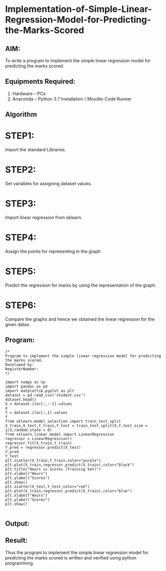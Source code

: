# Implementation-of-Simple-Linear-Regression-Model-for-Predicting-the-Marks-Scored

## AIM:
To write a program to implement the simple linear regression model for predicting the marks scored.

## Equipments Required:
1. Hardware – PCs
2. Anaconda – Python 3.7 Installation / Moodle-Code Runner

## Algorithm
# STEP1:
Import the standard Libraries.
# STEP2:
Set variables for assigning dataset values.
# STEP3:
Import linear regression from sklearn.
# STEP4:
Assign the points for representing in the graph
# STEP5:
Predict the regression for marks by using the representation of the graph.
# STEP6:
Compare the graphs and hence we obtained the linear regression for the given datas.

## Program:
```
/*
Program to implement the simple linear regression model for predicting the marks scored.
Developed by: 
RegisterNumber:  
*/

import numpy as np
import pandas as pd
import matplotlib.pyplot as plt
dataset = pd.read_csv('student.csv')
dataset.head()
X = dataset.iloc[:,:-1].values
X
Y = dataset.iloc[:,1].values
Y
from sklearn.model_selection import train_test_split
X_train,X_test,Y_train,Y_test = train_test_split(X,Y,test_size = 1/3,random_state = 0)
from sklearn.linear_model import LinearRegression
regressor = LinearRegression()
regressor.fit(X_train,Y_train)
Y_pred = regressor.predict(X_test)
Y_pred
Y_test
plt.scatter(X_train,Y_train,color="purple")
plt.plot(X_train,regressor.predict(X_train),color="black")
plt.title("Hours vs Scores (Training Set)")
plt.xlabel("Hours")
plt.ylabel("Scores")
plt.show()
plt.scatter(X_test,Y_test,color="red")
plt.plot(X_train,regressor.predict(X_train),color="blue") 
plt.xlabel("Hours")
plt.ylabel("Scores")
plt.show()


```

## Output:



## Result:
Thus the program to implement the simple linear regression model for predicting the marks scored is written and verified using python programming.
